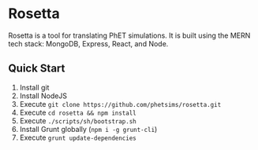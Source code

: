 # Rosetta

Rosetta is a tool for translating PhET simulations. It is built using the MERN tech stack: MongoDB, Express, React, and
Node.

## Quick Start

1. Install git
2. Install NodeJS
3. Execute `git clone https://github.com/phetsims/rosetta.git`
4. Execute `cd rosetta && npm install`
5. Execute `./scripts/sh/bootstrap.sh`
6. Install Grunt globally (`npm i -g grunt-cli`)
7. Execute `grunt update-dependencies`
